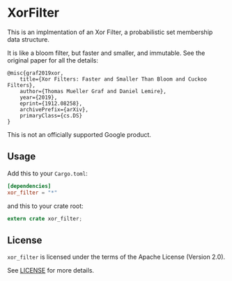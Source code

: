 # XorFilter

This is an implmentation of an Xor Filter, a probabilistic set membership data structure.

It is like a bloom filter, but faster and smaller, and immutable. See the original paper
for all the details:
```
@misc{graf2019xor,
    title={Xor Filters: Faster and Smaller Than Bloom and Cuckoo Filters},
    author={Thomas Mueller Graf and Daniel Lemire},
    year={2019},
    eprint={1912.08258},
    archivePrefix={arXiv},
    primaryClass={cs.DS}
}
```

This is not an officially supported Google product.

## Usage

Add this to your `Cargo.toml`:
```toml
[dependencies]
xor_filter = "*"
```
and this to your crate root:
```rust
extern crate xor_filter;
```

## License

`xor_filter` is licensed under the terms of the Apache
License (Version 2.0).

See [LICENSE](LICENSE) for more details.
